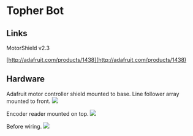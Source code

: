 # Topher Bot

## Links

MotorShield v2.3

[http://adafruit.com/products/1438](http://adafruit.com/products/1438)

## Hardware

Adafruit motor controller shield mounted to base. Line follower array mounted to front.
![](https://github.com/topherCantrell/topherBot/blob/master/art/bottom.jpg)

Encoder reader mounted on top.
![](https://github.com/topherCantrell/topherBot/blob/master/art/cover.jpg)

Before wiring.
![](https://github.com/topherCantrell/topherBot/blob/master/art/bare.jpg)